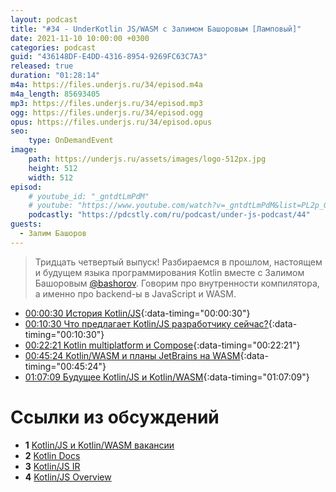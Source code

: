 ```yaml
---
layout: podcast
title: "#34 - UnderKotlin JS/WASM с Залимом Башоровым [Ламповый]"
date: 2021-11-10 10:00:00 +0300
categories: podcast
guid: "436148DF-E4DD-4316-8954-9269FC63C7A3"
released: true
duration: "01:28:14"
m4a: https://files.underjs.ru/34/episod.m4a
m4a_length: 85693405
mp3: https://files.underjs.ru/34/episod.mp3
ogg: https://files.underjs.ru/34/episod.ogg
opus: https://files.underjs.ru/34/episod.opus
seo:
    type: OnDemandEvent
image:
    path: https://underjs.ru/assets/images/logo-512px.jpg
    height: 512
    width: 512
episod:
    # youtube_id: "_gntdtLmPdM"
    # youtube: "https://www.youtube.com/watch?v=_gntdtLmPdM&list=PL2p_GfZz-_1OWXrKUZRBc8LzMz5FJNXW7"
    podcastly: "https://pdcstly.com/ru/podcast/under-js-podcast/44"
guests:
  - Залим Башоров
---
```


> Тридцать четвертый выпуск! Разбираемся в прошлом, настоящем и будущем языка программирования Kotlin вместе с Залимом Башоровым [@bashorov](https://twitter.com/bashorov). Говорим про внутренности компилятора, а именно про backend-ы в JavaScript и WASM.

- [00:00:30 История Kotlin/JS](#){:data-timing="00:00:30"}
- [00:10:30 Что предлагает Kotlin/JS разработчику сейчас?](#){:data-timing="00:10:30"}
- [00:22:21 Kotlin multiplatform и Compose](#){:data-timing="00:22:21"}
- [00:45:24 Kotlin/WASM и планы JetBrains на WASM](#){:data-timing="00:45:24"}
- [01:07:09 Будущее Kotlin/JS и Kotlin/WASM](#){:data-timing="01:07:09"}

# Ссылки из обсуждений

- <b id="note1">1</b> [Kotlin/JS и Kotlin/WASM вакансии](https://twitter.com/bashorov/status/1395383088599998466)
- <b id="note2">2</b> [Kotlin Docs](https://kotlinlang.org/)
- <b id="note3">3</b> [Kotlin/JS IR](http://kotl.in/jsir)
- <b id="note4">4</b> [Kotlin/JS Overview](http://kotl.in/js)
